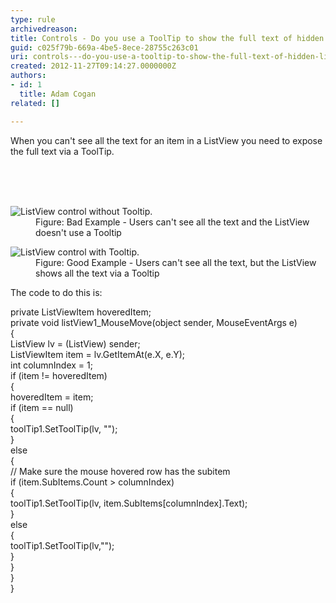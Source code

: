 ```yaml
---
type: rule
archivedreason: 
title: Controls - Do you use a ToolTip to show the full text of hidden ListView data?
guid: c025f79b-669a-4be5-8ece-28755c263c01
uri: controls---do-you-use-a-tooltip-to-show-the-full-text-of-hidden-listview-data
created: 2012-11-27T09:14:27.0000000Z
authors:
- id: 1
  title: Adam Cogan
related: []

---
```



<p>​When you can't see all the text for an item in a ListView you need to expose the full text via a ToolTip.<br></p>
<br><excerpt class='endintro'></excerpt><br>
​
<dl class="badImage"><dt>
      <img alt="ListView control without Tooltip." src="http&#58;//www.ssw.com.au/ssw/Standards/Rules/Images/ListViewWithoutToolTip.gif" />
   </dt><dd>Figure&#58; Bad Example - Users can't see all the text and the ListView doesn't use a Tooltip</dd></dl><dl class="goodImage"><dt>
      <img alt="ListView control with Tooltip." src="http&#58;//www.ssw.com.au/ssw/Standards/Rules/Images/ListViewWithToolTip.gif" />
   </dt><dd>Figure&#58; Good Example - Users can't see all the text, but the ListView shows all the text via a Tooltip</dd></dl><div>The code to do this is&#58;</div><dl class="code"><dt><p>private ListViewItem hoveredItem;<br> private void listView1_MouseMove(object sender, MouseEventArgs e)<br> &#123; <br> ListView lv = (ListView) sender; <br> ListViewItem item = lv.GetItemAt(e.X, e.Y);<br> int columnIndex = 1;<br> if (item != hoveredItem)<br> &#123; <br> hoveredItem = item; <br> if (item == null) <br> &#123; <br> toolTip1.SetToolTip(lv, &quot;&quot;); <br> &#125; <br> else <br> &#123; <br> // Make sure the mouse hovered row has the subitem <br> if (item.SubItems.Count &gt; columnIndex)<br> &#123; <br> toolTip1.SetToolTip(lv, item.SubItems[columnIndex].Text);<br> &#125; <br> else <br> &#123; <br> toolTip1.SetToolTip(lv,&quot;&quot;); <br> &#125; <br> &#125; <br> &#125; <br> &#125;​<br></p></dt></dl>


